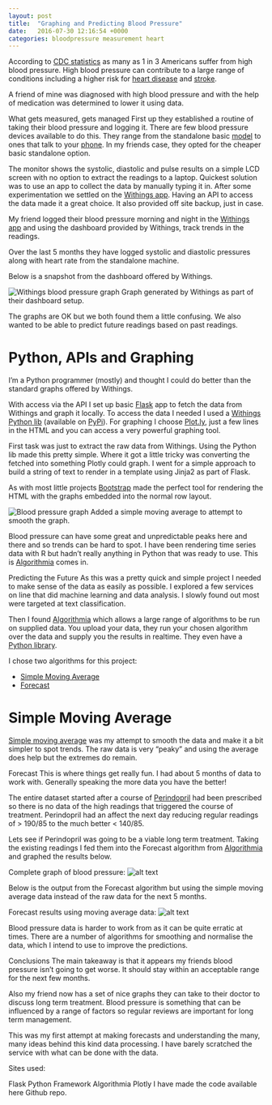 ```yaml
---
layout: post
title:  "Graphing and Predicting Blood Pressure"
date:   2016-07-30 12:16:54 +0000
categories: bloodpressure measurement heart
---
```

According to [CDC statistics](https://www.cdc.gov/dhdsp/data_statistics/fact_sheets/fs_bloodpressure.htm) as many as 1 in 3 Americans suffer from high blood pressure. High blood pressure can contribute to a large range of conditions including a higher risk for [heart disease](https://www.cdc.gov/heartdisease/) and [stroke](https://www.cdc.gov/stroke/).

A friend of mine was diagnosed with high blood pressure and with the help of medication was determined to lower it using data.

What gets measured, gets managed
First up they established a routine of taking their blood pressure and logging it. There are few blood pressure devices available to do this. They range from the standalone basic [model](https://www.amazon.co.uk/Duronic-BPM150-Intelligent-Medically-Certified/dp/B00BEW65YI/ref=sr_1_6_s_it?s=drugstore&ie=UTF8&qid=1469534455&sr=1-6&keywords=blood+pressure+monitor) to ones that talk to your [phone](https://www.withings.com/uk/en/bpm-core). In my friends case, they opted for the cheaper basic standalone option.

The monitor shows the systolic, diastolic and pulse results on a simple LCD screen with no option to extract the readings to a laptop. Quickest solution was to use an app to collect the data by manually typing it in. After some experimentation we settled on the [Withings app](https://play.google.com/store/apps/details?id=com.withings.wiscale2). Having an API to access the data made it a great choice. It also provided off site backup, just in case.

My friend logged their blood pressure morning and night in the [Withings app](https://play.google.com/store/apps/details?id=com.withings.wiscale2) and using the dashboard provided by Withings, track trends in the readings.

Over the last 5 months they have logged systolic and diastolic pressures along with heart rate from the standalone machine.

Below is a snapshot from the dashboard offered by Withings.

<img src="/assets/2016/07/blood-pressure-graph.png" alt="Withings blood pressure graph">
Graph generated by Withings as part of their dashboard setup.

The graphs are OK but we both found them a little confusing. We also wanted to be able to predict future readings based on past readings.

# Python, APIs and Graphing
I’m a Python programmer (mostly) and thought I could do better than the standard graphs offered by Withings.

With access via the API I set up basic [Flask](http://flask.pocoo.org/) app to fetch the data from Withings and graph it locally. To access the data I needed I used a
[Withings Python lib](https://github.com/maximebf/python-withings) (available on [PyPi](https://pypi.org/project/withings/)). For graphing I choose
[Plot.ly](https://plot.ly/), just a few lines in the HTML and you can access a very powerful graphing tool.

First task was just to extract the raw data from Withings. Using the Python lib made this pretty simple. Where it got a little tricky was converting the fetched into something Plotly could graph. I went for a simple approach to build a string of text to render in a template using Jinja2 as part of Flask.

As with most little projects [Bootstrap](https://getbootstrap.com/) made the perfect tool for rendering the HTML with the graphs embedded into the normal row layout.

<img src="/assets/2016/07/generated-bp-graph.png" alt="Blood pressure graph">
Added a simple moving average to attempt to smooth the graph.

Blood pressure can have some great and unpredictable peaks here and there and so trends can be hard to spot. I have been rendering time series data with R but hadn’t really anything in Python that was ready to use. This is [Algorithmia](https://algorithmia.com/) comes in.

Predicting the Future
As this was a pretty quick and simple project I needed to make sense of the data as easily as possible. I explored a few services on line that did machine learning and data analysis. I slowly found out most were targeted at text classification.

Then I found [Algorithmia](https://algorithmia.com/) which allows a large range of algorithms to be run on supplied data. You upload your data, they run your
chosen algorithm over the data and supply you the results in realtime. They even have a [Python library](https://pypi.org/project/algorithmia/).

I chose two algorithms for this project:

* [Simple Moving Average](https://algorithmia.com/algorithms/TimeSeries/SimpleMovingAverage)
* [Forecast](https://algorithmia.com/algorithms/TimeSeries/Forecast)

# Simple Moving Average
[Simple moving average](https://algorithmia.com/algorithms/TimeSeries/SimpleMovingAverage) was my attempt to smooth the data and make it a bit simpler to spot trends. The raw data is very “peaky” and using the average does help but the extremes do remain.

Forecast
This is where things get really fun. I had about 5 months of data to work with. Generally speaking the more data you have the better!

The entire dataset started after a course of [Perindopril](https://en.wikipedia.org/wiki/Perindopril) had been prescribed so there is no data of the high readings that triggered the course of treatment. Perindopril had an affect the next day reducing regular readings of > 190/85 to the much better < 140/85.

Lets see if Perindopril was going to be a viable long term treatment. Taking the existing readings I fed them into the Forecast algorithm
from [Algorithmia](https://algorithmia.com/) and graphed the results below.

Complete graph of blood pressure:
![alt text](/assets/2016/07/generated-bp-graph-predictions.png "Complete graph of blood pressure.")

Below is the output from the Forecast algorithm but using the simple moving average data instead of the raw data for the next 5 months.

Forecast results using moving average data:
![alt text](/assets/2016/07/generated-bp-graph-predictions-5-months.png "Forecast results using moving average data.")


Blood pressure data is harder to work from as it can be quite erratic at times. There are a number of algorithms for smoothing and normalise the data, which I intend to use to improve the predictions.

Conclusions
The main takeaway is that it appears my friends blood pressure isn’t going to get worse. It should stay within an acceptable range for the next few months.

Also my friend now has a set of nice graphs they can take to their doctor to discuss long term treatment. Blood pressure is something that can be influenced by a range of factors so regular reviews are important for long term management.

This was my first attempt at making forecasts and understanding the many, many ideas behind this kind data processing. I have barely scratched the service with what can be done with the data.



Sites used:

Flask Python Framework
Algorithmia
Plotly
I have made the code available here Github repo.